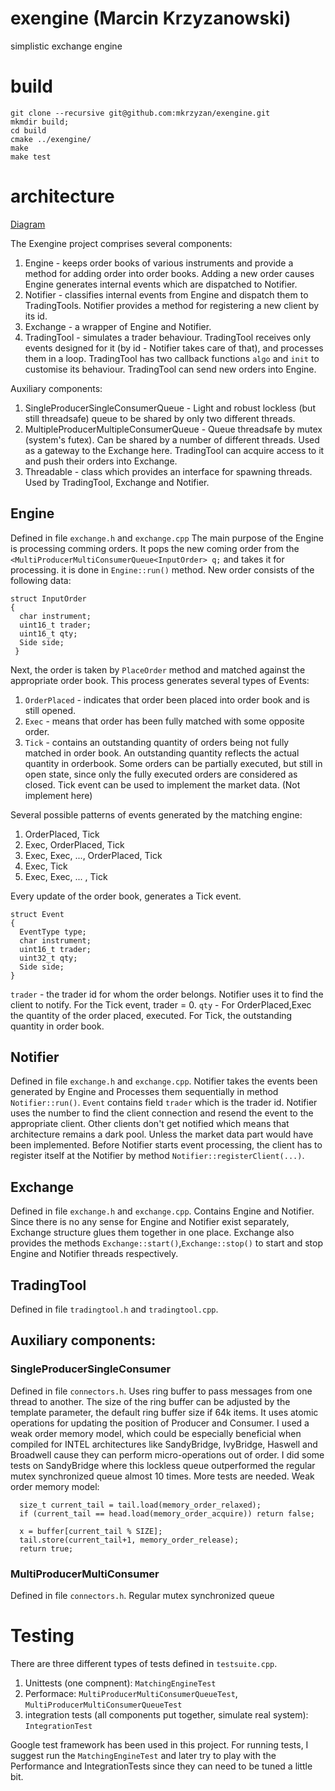 # exengine (Marcin Krzyzanowski)
simplistic exchange engine

# build
```
git clone --recursive git@github.com:mkrzyzan/exengine.git
mkmdir build;
cd build
cmake ../exengine/
make
make test
```

# architecture
[Diagram](https://www.draw.io/?lightbox=1&highlight=0000ff&edit=_blank&layers=1&nav=1&title=exchangeFlow.drawio#R7Vpdc6M2FP01zLQPyRjJYPtxnXj7nbaTzHS3bwpcgxpZYmQR2%2Fn1K0AYsDD2JuzantQPHt0rCaR7zzkSCAffLNY%2FSZLEf4gQmIMG4drBtw5CoxHW%2F5ljUziGE79wRJKGhcutHPf0BYxzYLwpDWHZaKiEYIomTWcgOIdANXxESrFqNpsL1rxrQiKwHPcBYbb3HxqquPCO0ajy%2Fww0iss7u%2F6kqFmQsrGZyTImoVjVXHjm4BsphCpKi%2FUNsCx2ZVyKfh%2F31G4HJoGrYzrc3b68%2FAJ3T7%2FxP6%2FSX%2Bm%2Fs9EdXJXzeCYsNTM2o1WbMgRSpDyE7Cqug6ermCq4T0iQ1a50zrUvVgtmqs3lQCpY7x2ou52%2Bhg2IBSi50U3KDmMTsU0JBWOvqgQg3%2FjievDLhsQkPdpeu4qLLpjQfEWYhlaUknQZ%2FwDPeko%2FWgGDUEPImEKqWESCEzarvNMqpANtVW1%2BFyIxgfwPlNoYPpBUibYwZzfqDrIel0hlAB1zK1lFZASqCyrtSZPAiKLPzXH0ngDXSsCMR5SDg3ymBz19lLoUZaWHWAIJHYRdu%2B7k0EaDHWgjG9qjFmT73wrYrmvF5DB6X4FXWFP1qVb%2BnEH%2F2jPW7dowITc2pcH1DD%2FVjVqvzKy65VbZL0jl8zanPRIFHUmU0UmJ8nVSpaGsmpmSsKQv5DFvkEUzEZSrfJTe1PFutYcwGnHtCPQVQWpHRgmql8wPpmJBwzAHCiOPwKYkeIpyot0IJmR%2BXzzPf12kMgu6GUm1jNYz1wHpvRQcXLvDEvWGhaW6HJ0hc%2FG%2FstDUmoj5fKmRsZvC7RjekFV7VT5M0wYPzpyzJ6Cpd1Ka4v8T2ndC8UkT6r173d0T%2F63uIh%2BPL0x3kZXUO6HonILs2HiiM9x4Yv%2FwxnP8PTeeLc%2BZ5ymAPQrZW1ecHfiXr1jcndR6OzkrhNP06p8jtvA9SBJSHj0IwTpoMjxDmngInxlNhhdCkzPYJ%2BAj9wnu5JQbBeS3bxSEDEG%2Bi41Cgem9HLwaXA%2FHvt%2Fk4fjcdwr4lSroXYAKopYXsN9XBV%2FzluqdquDoMlRwz%2BPSO1LBbg5mKjjyJg0eXrn%2BucugfZx0nAziC5DB4alVcGAF937Dg1gKrjVMR3Hwdwq65nRSWcnj51rNIams1HHbq0MqgZenxL62lkqKp%2B3JLC7qP2TnvtrkgkPh%2BUizUPctte7kWK19o9TmXfWsyKbWwCje%2FudC1HwuxO7O%2BfBO%2B3wvsr%2B9LhQj6PfF9sTCtI1fxmiyhMOcJ8uk%2BARgTtcZnPsQAevpukUFUIsKoG%2BmAmMrYrN1EBMe2cy3l82CL%2BUKZwgy1%2BzYcR2%2FeLblpHm83UMW3EkzC2M7CcN%2BkqDN6pOMAuXVdy149gU%3D)

The Exengine project comprises several components:
1. Engine - keeps order books of various instruments and provide a method for adding order into order books. Adding a new order causes Engine generates internal events which are dispatched to Notifier.
2. Notifier - classifies internal events from Engine and dispatch them to TradingTools. Notifier provides a method for registering a new client by its id.
3. Exchange - a wrapper of Engine and Notifier.
4. TradingTool - simulates a trader behaviour. TradingTool receives only events designed for it (by id - Notifier takes care of that), and processes them in a loop. TradingTool has two callback functions ```algo``` and ```init``` to customise its behaviour. TradingTool can send new orders into Engine.

Auxiliary components:
1. SingleProducerSingleConsumerQueue - Light and robust lockless (but still threadsafe) queue to be shared by only two different threads.
2. MultipleProducerMultipleConsumerQueue - Queue threadsafe by mutex (system's futex). Can be shared by a number of different threads. Used as a gateway to the Exchange here. TradingTool can acquire access to it and push their orders into Exchange.
3. Threadable - class which provides an interface for spawning threads. Used by TradingTool, Exchange and Notifier.

## Engine 
Defined in file ```exchange.h``` and ```exchange.cpp```
The main purpose of the Engine is processing comming orders. It pops the new coming order from the ```<MultiProducerMultiConsumerQueue<InputOrder> q;``` and takes it for processing. it is done in ```Engine::run()``` method. New order consists of the following data: 
```
struct InputOrder 
{
  char instrument;
  uint16_t trader;
  uint16_t qty;
  Side side;
 }
 ```
 Next, the order is taken by ```PlaceOrder``` method and matched against the appropriate order book. This process generates several types of Events:
1. ```OrderPlaced``` - indicates that order been placed into order book and is still opened.
2. ```Exec``` - means that order has been fully matched with some opposite order.
3. ```Tick``` - contains an outstanding quantity of orders being not fully matched in order book.  An outstanding quantity reflects the actual quantity in orderbook.  Some orders can be partially executed, but still in open state, since only the fully executed orders are considered as closed. Tick event can be used to implement the market data. (Not implement here)

Several possible patterns of events generated by the matching engine:
1. OrderPlaced, Tick
2. Exec, OrderPlaced, Tick
3. Exec, Exec, ..., OrderPlaced, Tick
4. Exec, Tick
5. Exec, Exec, ... , Tick

Every update of the order book, generates a Tick event.

```
struct Event 
{
  EventType type;
  char instrument;
  uint16_t trader;
  uint32_t qty;
  Side side;
}
```
```trader``` - the trader id for whom the order belongs. Notifier uses it to find the client to notify. For the Tick event, trader = 0.
```qty``` - For OrderPlaced,Exec the quantity of the order placed, executed. For Tick, the outstanding quantity in order book.

## Notifier
Defined in file ```exchange.h``` and ```exchange.cpp```.
Notifier takes the events been generated by Engine and Processes them sequentially in method ```Notifier::run()```.  ```Event``` contains field ```trader``` which is the trader id. Notifier uses the number to find the client connection and resend the event to the appropriate client. Other clients don't get notified which means that architecture remains a dark pool. Unless the market data part would have been implemented.
Before Notifier starts event processing, the client has to register itself at the Notifier by method ```Notifier::registerClient(...)```.

## Exchange
Defined in file ```exchange.h``` and ```exchange.cpp```. 
Contains Engine and Notifier. Since there is no any sense for Engine and Notifier exist separately, Exchange structure glues them together in one place. Exchange also provides the methods ```Exchange::start()```,```Exchange::stop()``` to start and stop Engine and Notifier threads respectively. 

## TradingTool
Defined in file ```tradingtool.h``` and ```tradingtool.cpp```. 

## Auxiliary components:
### SingleProducerSingleConsumer 
Defined in file ```connectors.h```. Uses ring buffer to pass messages from one thread to another. The size of the ring buffer can be adjusted by the template parameter, the default ring buffer size if 64k items.
It uses atomic operations for updating the position of Producer and Consumer. I used a weak order memory model, which could be especially beneficial when compiled for INTEL architectures like SandyBridge, IvyBridge, Haswell and Broadwell cause they can perform micro-operations out of order. I did some tests on SandyBridge where this lockless queue outperformed the regular mutex synchronized queue almost 10 times. More tests are needed.
Weak order memory model:
```
  size_t current_tail = tail.load(memory_order_relaxed);
  if (current_tail == head.load(memory_order_acquire)) return false;

  x = buffer[current_tail % SIZE];
  tail.store(current_tail+1, memory_order_release);
  return true;
```
### MultiProducerMultiConsumer
Defined in file ```connectors.h```. Regular mutex synchronized queue

# Testing
There are three different types of tests defined in ```testsuite.cpp```.
1. Unittests (one compnent): ```MatchingEngineTest```
2. Performace: ```MultiProducerMultiConsumerQueueTest```, ```MultiProducerMultiConsumerQueueTest```
3. integration tests (all components put together, simulate real system): ```IntegrationTest ```

Google test framework has been used in this project.
For running tests, I suggest run the ```MatchingEngineTest``` and later try to play with the Performance and IntegrationTests since they can need to be tuned a little bit.
